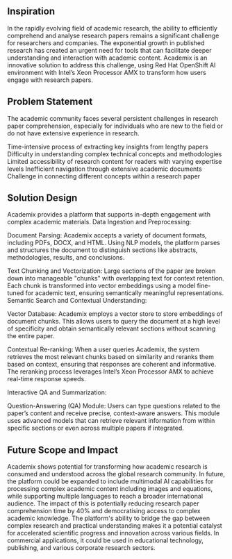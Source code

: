 ## Inspiration
In the rapidly evolving field of academic research, the ability to efficiently comprehend and analyse research papers remains a significant challenge for researchers and companies. The exponential growth in published research has created an urgent need for tools that can facilitate deeper understanding and interaction with academic content. Academix is an innovative solution to address this challenge, using Red Hat OpenShift AI environment with Intel’s Xeon Processor AMX to transform how users engage with research papers.

## Problem Statement
The academic community faces several persistent challenges in research paper comprehension, especially for individuals who are new to the field or do not have extensive experience in research.

Time-intensive process of extracting key insights from lengthy papers
Difficulty in understanding complex technical concepts and methodologies
Limited accessibility of research content for readers with varying expertise levels
Inefficient navigation through extensive academic documents
Challenge in connecting different concepts within a research paper

## Solution Design
Academix provides a platform that supports in-depth engagement with complex academic materials. Data Ingestion and Preprocessing:

Document Parsing: Academix accepts a variety of document formats, including PDFs, DOCX, and HTML. Using NLP models, the platform parses and structures the document to distinguish sections like abstracts, methodologies, results, and conclusions.

Text Chunking and Vectorization: Large sections of the paper are broken down into manageable "chunks" with overlapping text for context retention. Each chunk is transformed into vector embeddings using a model fine-tuned for academic text, ensuring semantically meaningful representations. Semantic Search and Contextual Understanding:

Vector Database: Academix employs a vector store to store embeddings of document chunks. This allows users to query the document at a high level of specificity and obtain semantically relevant sections without scanning the entire paper.

Contextual Re-ranking: When a user queries Academix, the system retrieves the most relevant chunks based on similarity and reranks them based on context, ensuring that responses are coherent and informative. The reranking process leverages Intel’s Xeon Processor AMX to achieve real-time response speeds.

Interactive QA and Summarization:

Question-Answering (QA) Module: Users can type questions related to the paper’s content and receive precise, context-aware answers. This module uses advanced models that can retrieve relevant information from within specific sections or even across multiple papers if integrated.

## Future Scope and Impact
Academix shows potential for transforming how academic research is consumed and understood across the global research community. In future, the platform could be expanded to include multimodal AI capabilities for processing complex academic content including images and equations, while supporting multiple languages to reach a broader international audience. The impact of this is potentially reducing research paper comprehension time by 40% and democratising access to complex academic knowledge. The platform's ability to bridge the gap between complex research and practical understanding makes it a potential catalyst for accelerated scientific progress and innovation across various fields. In commercial applications, it could be used in educational technology, publishing, and various corporate research sectors.
